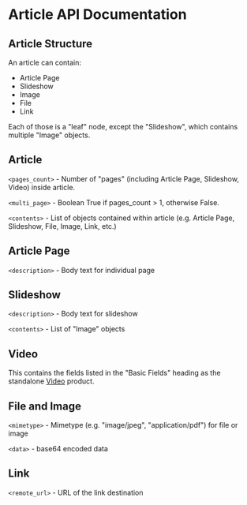 # Article API Documentation

## Article Structure

An article can contain:

   * Article Page
   * Slideshow
   * Image
   * File
   * Link

Each of those is a "leaf" node, except the "Slideshow", which contains multiple "Image" objects.


## Article

`<pages_count>` - Number of "pages" (including Article Page, Slideshow, Video) inside article.

`<multi_page>` - Boolean True if pages_count > 1, otherwise False.

`<contents>` - List of objects contained within article (e.g. Article Page, Slideshow, File, Image, Link, etc.)


## Article Page

`<description>` - Body text for individual page


## Slideshow

`<description>` - Body text for slideshow

`<contents>` - List of "Image" objects


## Video

This contains the fields listed in the "Basic Fields" heading as the standalone [Video](video.md) product.


## File and Image

`<mimetype>` - Mimetype (e.g. "image/jpeg", "application/pdf") for file or image

`<data>` - base64 encoded data


## Link

`<remote_url>` - URL of the link destination
